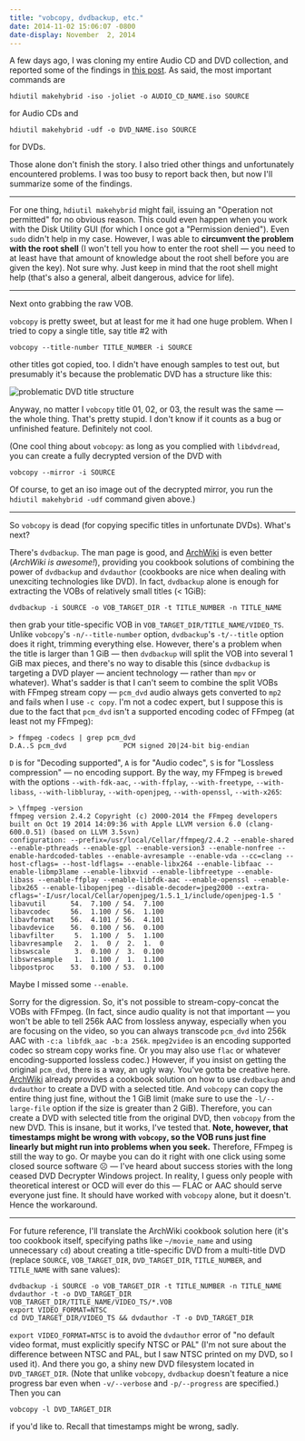 ```yaml
---
title: "vobcopy, dvdbackup, etc."
date: 2014-11-02 15:06:07 -0800
date-display: November  2, 2014
---
```

A few days ago, I was cloning my entire Audio CD and DVD collection, and reported some of the findings in [this post](/blog/2014-10-26-audio-cd-slash-dvd-to-iso-image-on-os-x.html). As said, the most important commands are

    hdiutil makehybrid -iso -joliet -o AUDIO_CD_NAME.iso SOURCE

for Audio CDs and

    hdiutil makehybrid -udf -o DVD_NAME.iso SOURCE

for DVDs.

Those alone don't finish the story. I also tried other things and unfortunately encountered problems. I was too busy to report back then, but now I'll summarize some of the findings.

---

For one thing, `hdiutil makehybrid` might fail, issuing an "Operation not permitted" for no obvious reason. This could even happen when you work with the Disk Utility GUI (for which I once got a "Permission denied"). Even `sudo` didn't help in my case. However, I was able to **circumvent the problem with the root shell** (I won't tell you how to enter the root shell — you need to at least have that amount of knowledge about the root shell before you are given the key). Not sure why. Just keep in mind that the root shell might help (that's also a general, albeit dangerous, advice for life).

---

Next onto grabbing the raw VOB.

`vobcopy` is pretty sweet, but at least for me it had one huge problem. When I tried to copy a single title, say title #2 with

    vobcopy --title-number TITLE_NUMBER -i SOURCE

other titles got copied, too. I didn't have enough samples to test out, but presumably it's because the problematic DVD has a structure like this:

![problematic DVD title structure](http://i.imgur.com/HTgmwQL.png)

Anyway, no matter I `vobcopy` title 01, 02, or 03, the result was the same — the whole thing. That's pretty stupid. I don't know if it counts as a bug or unfinished feature. Definitely not cool.

(One cool thing about `vobcopy`: as long as you complied with `libdvdread`, you can create a fully decrypted version of the DVD with

    vobcopy --mirror -i SOURCE

Of course, to get an iso image out of the decrypted mirror, you run the `hdiutil makehybrid -udf` command given above.)

---

So `vobcopy` is dead (for copying specific titles in unfortunate DVDs). What's next?

There's `dvdbackup`. The man page is good, and [ArchWiki](https://wiki.archlinux.org/index.php/dvdbackup#A_single_title) is even better (*ArchWiki is awesome!*), providing you cookbook solutions of combining the power of `dvdbackup` and `dvdauthor` (cookbooks are nice when dealing with unexciting technologies like DVD). In fact, `dvdbackup` alone is enough for extracting the VOBs of relatively small titles (< 1GiB):

    dvdbackup -i SOURCE -o VOB_TARGET_DIR -t TITLE_NUMBER -n TITLE_NAME

then grab your title-specific VOB in `VOB_TARGET_DIR/TITLE_NAME/VIDEO_TS`. Unlike `vobcopy`'s `-n/--title-number` option, `dvdbackup`'s `-t/--title` option does it right, trimming everything else. However, there's a problem when the title is larger than 1 GiB — then `dvdbackup` will split the VOB into several 1 GiB max pieces, and there's no way to disable this (since `dvdbackup` is targeting a DVD player — ancient technology — rather than `mpv` or whatever). What's sadder is that I can't seem to combine the split VOBs with FFmpeg stream copy — `pcm_dvd` audio always gets converted to `mp2` and fails when I use `-c copy`. I'm not a codec expert, but I suppose this is due to the fact that `pcm_dvd` isn't a supported encoding codec of FFmpeg (at least not my FFmpeg):

    > ffmpeg -codecs | grep pcm_dvd
    D.A..S pcm_dvd              PCM signed 20|24-bit big-endian

`D` is for "Decoding supported", `A` is for "Audio codec", `S` is for "Lossless compression" — no encoding support. By the way, my FFmpeg is `brew`ed with the options `--with-fdk-aac`, `--with-ffplay`, `--with-freetype`, `--with-libass`, `--with-libbluray`, `--with-openjpeg`, `--with-openssl`, `--with-x265`:

    > \ffmpeg -version
    ffmpeg version 2.4.2 Copyright (c) 2000-2014 the FFmpeg developers
    built on Oct 19 2014 14:09:36 with Apple LLVM version 6.0 (clang-600.0.51) (based on LLVM 3.5svn)
    configuration: --prefix=/usr/local/Cellar/ffmpeg/2.4.2 --enable-shared --enable-pthreads --enable-gpl --enable-version3 --enable-nonfree --enable-hardcoded-tables --enable-avresample --enable-vda --cc=clang --host-cflags= --host-ldflags= --enable-libx264 --enable-libfaac --enable-libmp3lame --enable-libxvid --enable-libfreetype --enable-libass --enable-ffplay --enable-libfdk-aac --enable-openssl --enable-libx265 --enable-libopenjpeg --disable-decoder=jpeg2000 --extra-cflags='-I/usr/local/Cellar/openjpeg/1.5.1_1/include/openjpeg-1.5 '
    libavutil      54.  7.100 / 54.  7.100
    libavcodec     56.  1.100 / 56.  1.100
    libavformat    56.  4.101 / 56.  4.101
    libavdevice    56.  0.100 / 56.  0.100
    libavfilter     5.  1.100 /  5.  1.100
    libavresample   2.  1.  0 /  2.  1.  0
    libswscale      3.  0.100 /  3.  0.100
    libswresample   1.  1.100 /  1.  1.100
    libpostproc    53.  0.100 / 53.  0.100

Maybe I missed some `--enable`.

Sorry for the digression. So, it's not possible to stream-copy-concat the VOBs with FFmpeg. (In fact, since audio quality is not that important — you won't be able to tell 256k AAC from lossless anyway, especially when you are focusing on the video, so you can always transcode `pcm_dvd` into 256k AAC with `-c:a libfdk_aac -b:a 256k`. `mpeg2video` is an encoding supported codec so stream copy works fine. Or you may also use `flac` or whatever encoding-supported lossless codec.) However, if you insist on getting the original `pcm_dvd`, there is a way, an ugly way. You've gotta be creative here. [ArchWiki](https://wiki.archlinux.org/index.php/dvdbackup#A_single_title) already provides a cookbook solution on how to use `dvdbackup` and `dvdauthor` to create a DVD with a selected title. And `vobcopy` can copy the entire thing just fine, without the 1 GiB limit (make sure to use the `-l/--large-file` option if the size is greater than 2 GiB). Therefore, you can create a DVD with selected title from the original DVD, then `vobcopy` from the new DVD. This is insane, but it works, I've tested that. **Note, however, that timestamps might be wrong with `vobcopy`, so the VOB runs just fine linearly but might run into problems when you seek.** Therefore, FFmpeg is still the way to go. Or maybe you can do it right with one click using some closed source software ☹ — I've heard about success stories with the long ceased DVD Decrypter Windows project. In reality, I guess only people with theoretical interest or OCD will ever do this — FLAC or AAC should serve everyone just fine. It should have worked with `vobcopy` alone, but it doesn't. Hence the workaround.

---

For future reference, I'll translate the ArchWiki cookbook solution here (it's too cookbook itself, specifying paths like `~/movie_name` and using unnecessary `cd`) about creating a title-specific DVD from a multi-title DVD (replace `SOURCE`, `VOB_TARGET_DIR`, `DVD_TARGET_DIR`, `TITLE_NUMBER`, and `TITLE_NAME` with sane values):

    dvdbackup -i SOURCE -o VOB_TARGET_DIR -t TITLE_NUMBER -n TITLE_NAME
    dvdauthor -t -o DVD_TARGET_DIR VOB_TARGET_DIR/TITLE_NAME/VIDEO_TS/*.VOB
    export VIDEO_FORMAT=NTSC
    cd DVD_TARGET_DIR/VIDEO_TS && dvdauthor -T -o DVD_TARGET_DIR

`export VIDEO_FORMAT=NTSC` is to avoid the `dvdauthor` error of "no default video format, must explicitly specify NTSC or PAL" (I'm not sure about the difference between NTSC and PAL, but I saw NTSC printed on my DVD, so I used it). And there you go, a shiny new DVD filesystem located in `DVD_TARGET_DIR`. (Note that unlike `vobcopy`, `dvdbackup` doesn't feature a nice progress bar even when `-v/--verbose` and `-p/--progress` are specified.) Then you can

    vobcopy -l DVD_TARGET_DIR

if you'd like to. Recall that timestamps might be wrong, sadly.
